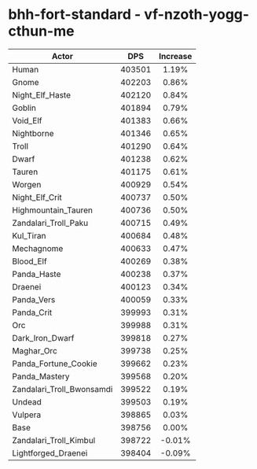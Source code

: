 # bhh-fort-standard - vf-nzoth-yogg-cthun-me
| Actor | DPS | Increase |
|---|:---:|:---:|
|Human|403501|1.19%|
|Gnome|402203|0.86%|
|Night_Elf_Haste|402120|0.84%|
|Goblin|401894|0.79%|
|Void_Elf|401383|0.66%|
|Nightborne|401346|0.65%|
|Troll|401290|0.64%|
|Dwarf|401238|0.62%|
|Tauren|401175|0.61%|
|Worgen|400929|0.54%|
|Night_Elf_Crit|400737|0.50%|
|Highmountain_Tauren|400736|0.50%|
|Zandalari_Troll_Paku|400715|0.49%|
|Kul_Tiran|400684|0.48%|
|Mechagnome|400633|0.47%|
|Blood_Elf|400269|0.38%|
|Panda_Haste|400238|0.37%|
|Draenei|400123|0.34%|
|Panda_Vers|400059|0.33%|
|Panda_Crit|399993|0.31%|
|Orc|399988|0.31%|
|Dark_Iron_Dwarf|399818|0.27%|
|Maghar_Orc|399738|0.25%|
|Panda_Fortune_Cookie|399662|0.23%|
|Panda_Mastery|399568|0.20%|
|Zandalari_Troll_Bwonsamdi|399522|0.19%|
|Undead|399503|0.19%|
|Vulpera|398865|0.03%|
|Base|398756|0.00%|
|Zandalari_Troll_Kimbul|398722|-0.01%|
|Lightforged_Draenei|398404|-0.09%|

